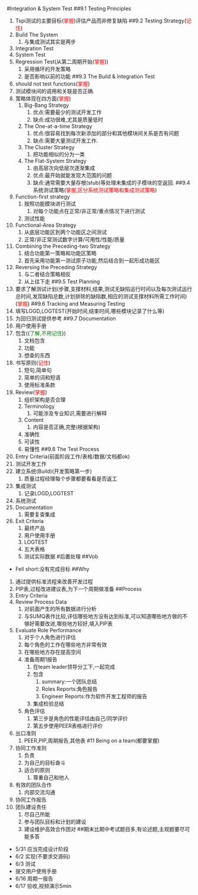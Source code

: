 #Integration & System Test
##9.1 Testing Principles
1. Tspi测试的主要目标(<font color="red">掌握</font>)评估产品而非修复缺陷
##9.2 Testing Strategy(<font color="red">记住</font>)
1. Build The System
	1. 与集成测试其实是两步
2. Integration Test 
3. System Test
4. Regression Test(从第二周期开始(<font color="red">掌握</font>))
	1. 采用循环的开发策略
	2. 是否影响以前的功能
##9.3 The Build & Integration Test
1. should not test functions(<font color="red">掌握</font>)
2. 测试模块间的调用和关联是否正确.
3. 策略体现在四方面(<font color="red">掌握</font>)
	1. Big-Bang Strategy
		1. 优点:需要最少的测试开发工作
		2. 缺点:成功很难,尤其是质量低时
	2. The One-at-a-time Strategy
		1. 优点:很容易找到每次新添加的部分和其他模块间关系是否有问题
		2. 缺点:需要大量测试开发工作.
	3. The Cluster Strategy
		1. 把功能相似的分为一类
	4. The Flat-System Strategy
		1. 由高层次向低层次逐渐集成
		2. 优点:最开始就能发现大范围的问题
		3. 缺点:通常需要大量存根(stub)等处理未集成的子模块的空返回.
##9.4 系统测试策略(<font color="red">掌握,区分系统测试策略和集成测试策略</font>)
1. Function-first strategy
	1. 按照功能模块进行测试
		1. 对每个功能点在正常/非正常/重点情况下进行测试
	2. 测试性能
2. Functional-Area Strategy
	1. 从底层功能区到两个功能区之间测试
	2. 正常/非正常测试数字计算/可用性/性能/质量
3. Combining the Preceding-two Strategy
	1. 结合功能第一策略和功能区策略
	2. 首先采用功能第一测试原子功能,然后结合到一起形成功能区
4. Reversing the Preceding Strategy
	1. 与二者结合策略相反
	2. 从上往下走
##9.5 Test Planning
1. 要求了解测试计划(步骤,支撑材料,结果,测试无缺陷运行时间以及每次测试运行总时间,发现缺陷总数,计划排除的缺陷数,相应的测试支撑材料所需工作时间)(<font color="red">掌握</font>)
##9.6 Tracking and Measuring Testing
1. 填写LOGD,LOGTEST(开始时间,结束时间,哪些模块记录了什么等)
2. 为回归测试提供参考
##9.7 Documentation
1. 用户使用手册
2. 包含((<font color="green">了解,不用记住</font>))
	1. 文档包含
	2. 功能
	3. 想查的东西
3. 书写原则(<font color="red">记住</font>)
	1. 短句,简单句
	2. 简单的词和短语
	3. 使用标准条款
4. Review(<font color="red">掌握</font>)
	1. 组织架构是否合理
	2. Terminology
		1. 可能涉及专业知识,需要进行解释
	3. Content
		1. 内容是否正确,完整(根据架构)
	4. 准确性
	5. 可读性
	6. 易懂性
##9.8 The Test Process
1. Entry Criteria(前面阶段工作/表格/数据/文档都ok)
2. 测试开发工作
3. 建立系统(Build)(开发策略第一步)
	1. 质量过程经理每个步骤都要看看是否返工
4. 集成测试
	1. 记录LOGD,LOGTEST
5. 系统测试
6. Documentation
	1. 需要复查集成
7. Exit Criteria
	1. 最终产品
	1. 用户使用手册
	2. LOGTEST
	3. 五大表格
	4. 测试实际数据
#后置处理
##Vob
- Fell short:没有完成目标
##Why
1. 通过提供标准流程来改善开发过程
2. PIP表,过程改进建议表,为下一个周期做准备
##Process
1. Entry Criteria
2. Review Process Data
	1. 对前面产生的所有数据进行分析
	2. 与SUMQ表作比较,评估哪些地方没有达到标准,可以知道哪些地方做的不够好需要改进,哪些地方较好,填入PIP表
3. Evaluate Role Performance
	1. 对于个人角色进行评估
	2. 每个角色的工作在哪些地方非常有效
	3. 在哪些地方存在提高空间
	4. 准备周期1报告
		1. 在team leader领导分工下,一起完成
		2. 包含
			1. summary:一个团队总结
			2. Roles Reports:角色报告
			3. Engineer Reports:作为软件开发工程师的报告
		3. 集成检验总结
	5. 角色评估
		1. 第三步是角色的性能评估由自己/同学评价
		2. 第五步使用PEER表格进行评价
4. 出口准则
	1. PEER,PIP,周期报告,其他表
#11 Being on a team(都要掌握)
1. 协同工作准则
	1. 负责
	2. 为自己的目标奋斗
	3. 适合的原则
		1. 尊重自己和他人
2. 有效的团队合作
	1. 内部交流沟通
2. 协同工作报告
3. 团队建设责任
	1. 尽自己所能
	2. 参与团队目标和计划的建设
	3. 建设维护高效合作团对
##期末比期中考试题目多,有论述题,主观题要尽可能多答
- 5/31 应当完成设计阶段
- 6/2 实现(不要求交源码)
- 6/3 测试
- 提交用户使用手册
- 6/16 周期一报告
- 6/17 验收,视频演示5min